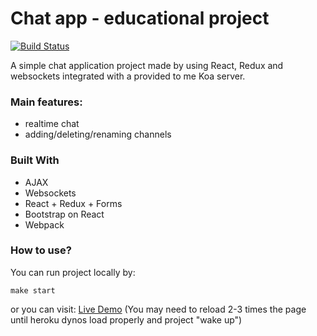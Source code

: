 # Chat app - educational project
[![Build Status](https://travis-ci.org/arkadiy93/Chat-app-project.svg?branch=master)](https://travis-ci.org/arkadiy93/Chat-app-project)

A simple chat application project made by using React, Redux and websockets integrated with a provided to me Koa server.

### Main features:

- realtime chat
- adding/deleting/renaming channels

### Built With

- AJAX
- Websockets
- React + Redux + Forms
- Bootstrap on React
- Webpack

### How to use?

You can run project locally by:
```
make start

```

or you can visit: [Live Demo](https://slack-project-arkadiy.herokuapp.com/) (You may need to reload 2-3 times the page until heroku dynos load properly and project "wake up")
